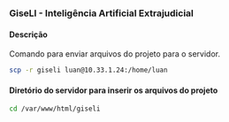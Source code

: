 ### GiseLI - Inteligência Artificial Extrajudicial

#### Descrição

Comando para enviar arquivos do projeto para o servidor.

```bash
scp -r giseli luan@10.33.1.24:/home/luan
```

#### Diretório do servidor para inserir os arquivos do projeto

```bash
cd /var/www/html/giseli
```